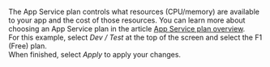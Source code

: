 The App Service plan controls what resources (CPU/memory) are available to your app and the cost of those resources. You can learn more about choosing an App Service plan in the article [App Service plan overview](/azure/app-service/overview-hosting-plans). 
<br>
For this example, select *Dev / Test* at the top of the screen and select the F1 (Free) plan.
<br>
When finished, select *Apply* to apply your changes.
